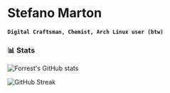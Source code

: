 # Stefano Marton

**`Digital Craftsman, Chemist, Arch Linux user (btw) `**


### 📊 Stats

![Forrest's GitHub stats](https://github-readme-stats.vercel.app/api?username=stefanomarton&show_icons=true&theme=dracula)

![GitHub Streak](https://streak-stats.demolab.com?user=ForrestKnight&theme=gruvbox&border_radius=4.5)
